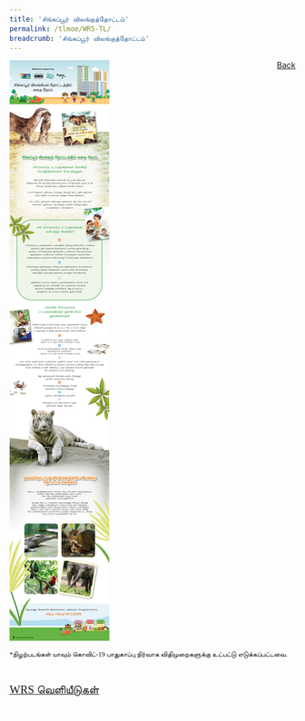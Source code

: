 ```yaml
---
title: 'சிங்கப்பூர் விலங்குத்தோட்டம்'
permalink: /tlmoe/WRS-TL/
breadcrumb: 'சிங்கப்பூர் விலங்குத்தோட்டம்'
---
```

<!-- Global site tag (gtag.js) - Google Ads: 726049306 -->
<script async src="https://www.googletagmanager.com/gtag/js?id=AW-726049306"></script>
<script>
  window.dataLayer = window.dataLayer || [];
  function gtag(){dataLayer.push(arguments);}
  gtag('js', new Date());

  gtag('config', 'AW-726049306');
</script>
<a href="/exhibits/தமிழ்மொழிக்-காட்சிக்கூடம்-e/community-partners2/"   style="float: right;">Back</a>
 <img src="/images/MTLS2021-WRS_TL_Final.jpg">
 <p style="font-family:Anjal InaiMathi; font-size:12px;">*நிழற்படங்கள் யாவும் கொவிட்-19 பாதுகாப்பு நிர்வாக விதிமுறைகளுக்கு உட்பட்டு எடுக்கப்பட்டவை.</p> <br/>
 
 <a href="/images/WRS-Publications-2021.pdf" target="_blank"><span style="font-family:Anjal InaiMathi; font-size:20px;">WRS வெளியீடுகள்</span></a>
 
<div class="btntop"><a href="#top" style="text-decoration:none;"><span style="color:white"><b>Top</b></span></a></div>
